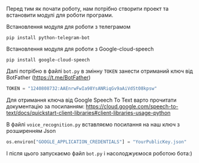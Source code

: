 Перед тим як почати роботу, нам потрібно створити проект та встановити модулі для роботи програми. 

Встановлення модуля для роботи з телеграмом
```
pip install python-telegram-bot
```

Встановлення модуля для роботи з Google-cloud-speech
```
pip install google-cloud-speech
```

Далі потрібно в файлі `bot.py` в змінну `TOKEN` занести отриманий ключ від BotFather (https://t.me/BotFather)
```python
TOKEN = "1240808732:AAEnrwFwIa98YsANRiqGv9aAiVdSt08kpsw"
```


Для отримання ключа від Google Speech To Text варто прочитати документацію за посиланням: https://cloud.google.com/speech-to-text/docs/quickstart-client-libraries#client-libraries-usage-python

В файлі `voice_recognition.py` вставляємо посилання на наш ключ з розширенням Json
```python
os.environ["GOOGLE_APPLICATION_CREDENTIALS"] = "YourPublicKey.json"
```
І після цього запускаємо файл `bot.py` і насолоджуємося роботою бота:)